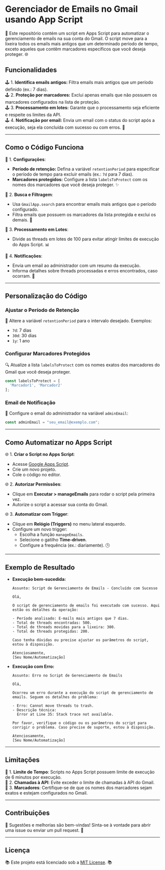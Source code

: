 # Gerenciador de Emails no Gmail usando App Script

🚀 Este repositório contém um script em Apps Script para automatizar o gerenciamento de emails na sua conta do Gmail. O script move para a lixeira todos os emails mais antigos que um determinado período de tempo, exceto aqueles que contêm marcadores específicos que você deseja proteger. 🌐

## Funcionalidades

🕹️ 1. **Identifica emails antigos:** Filtra emails mais antigos que um período definido (ex.: 7 dias). <br/>
🕹️ 2. **Proteção por marcadores:** Exclui apenas emails que não possuem os marcadores configurados na lista de proteção.<br/>
🕹️ 3. **Processamento em lotes:** Garante que o processamento seja eficiente e respeite os limites da API.<br/>
🕹️ 4. **Notificação por email:** Envia um email com o status do script após a execução, seja ela concluída com sucesso ou com erros. 📧

---

## Como o Código Funciona

🔧 1. **Configurações**:
   - **Período de retenção:** Defina a variável `retentionPeriod` para especificar o período de tempo para excluir emails (ex.: `7d` para 7 dias).
   - **Marcadores protegidos:** Configure a lista `labelsToProtect` com os nomes dos marcadores que você deseja proteger. ✨

🔧 2. **Busca e Filtragem**:
   - Usa `GmailApp.search` para encontrar emails mais antigos que o período configurado.
   - Filtra emails que possuem os marcadores da lista protegida e exclui os demais. 🔎

🔧 3. **Processamento em Lotes**:
   - Divide as threads em lotes de 100 para evitar atingir limites de execução do Apps Script. 📊

🔧 4. **Notificações**:
   - Envia um email ao administrador com um resumo da execução.
   - Informa detalhes sobre threads processadas e erros encontrados, caso ocorram. 📧

---

## Personalização do Código

### Ajustar o Período de Retenção
🔁 Altere a variável `retentionPeriod` para o intervalo desejado. Exemplos:
  - `7d`: 7 dias
  - `30d`: 30 dias
  - `1y`: 1 ano

### Configurar Marcadores Protegidos
🔍 Atualize a lista `labelsToProtect` com os nomes exatos dos marcadores do Gmail que você deseja proteger.
  ```javascript
  const labelsToProtect = [
    'Marcador1', 'Marcador2'
  ];
  ```

### Email de Notificação
📧 Configure o email do administrador na variável `adminEmail`:
  ```javascript
  const adminEmail = "seu_email@exemplo.com";
  ```

---

## Como Automatizar no Apps Script

🌐 1. **Criar o Script no Apps Script**:
   - Acesse [Google Apps Script](https://script.google.com).
   - Crie um novo projeto.
   - Cole o código no editor.

🌐 2. **Autorizar Permissões**:
   - Clique em **Executar > manageEmails** para rodar o script pela primeira vez.
   - Autorize o script a acessar sua conta do Gmail.

🌐 3. **Automatizar com Trigger**:
   - Clique em **Relógio (Triggers)** no menu lateral esquerdo.
   - Configure um novo trigger:
     - Escolha a função `manageEmails`.
     - Selecione o gatilho **Time-driven**.
     - Configure a frequência (ex.: diariamente). 🕒

---

## Exemplo de Resultado

- **Execução bem-sucedida:**
  ```plaintext
  Assunto: Script de Gerenciamento de Emails - Concluído com Sucesso

  Olá,

  O script de gerenciamento de emails foi executado com sucesso. Aqui estão os detalhes da operação:

  - Período analisado: E-mails mais antigos que 7 dias.
  - Total de threads encontradas: 500.
  - Total de threads movidas para a lixeira: 300.
  - Total de threads protegidas: 200.

  Caso tenha dúvidas ou precise ajustar os parâmetros do script, estou à disposição.

  Atenciosamente,  
  [Seu Nome/Automatização]
  ```

- **Execução com Erro:**
  ```plaintext
  Assunto: Erro no Script de Gerenciamento de Emails

  Olá,

  Ocorreu um erro durante a execução do script de gerenciamento de emails. Seguem os detalhes do problema:

  - Erro: Cannot move threads to trash.
  - Descrição técnica:
    Error at Line 35: Stack trace not available.

  Por favor, verifique o código ou os parâmetros do script para corrigir o problema. Caso precise de suporte, estou à disposição.

  Atenciosamente,  
  [Seu Nome/Automatização]
  ```

---

## Limitações

🚫 1. **Limite de Tempo**: Scripts no Apps Script possuem limite de execução de 6 minutos por execução.<br/>
🚫 2. **Chamadas à API**: Evite exceder o limite de chamadas à API do Gmail.<br/>
🚫 3. **Marcadores**: Certifique-se de que os nomes dos marcadores sejam exatos e estejam configurados no Gmail.

---

## Contribuições
🌟 Sugestões e melhorias são bem-vindas! Sinta-se à vontade para abrir uma issue ou enviar um pull request. 🌟

---

## Licença
📚 Este projeto está licenciado sob a [MIT License](LICENSE). 📚

